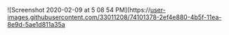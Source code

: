 ![Screenshot 2020-02-09 at 5 08 54 PM](https://[user-images.githubusercontent.com/33011208/74101378-2ef4e880-4b5f-11ea-8e9d-5ae1d811a35a](https://i.pinimg.com/564x/06/63/99/066399ec6b9d35460ef1e329d36b5e38.jpg)
